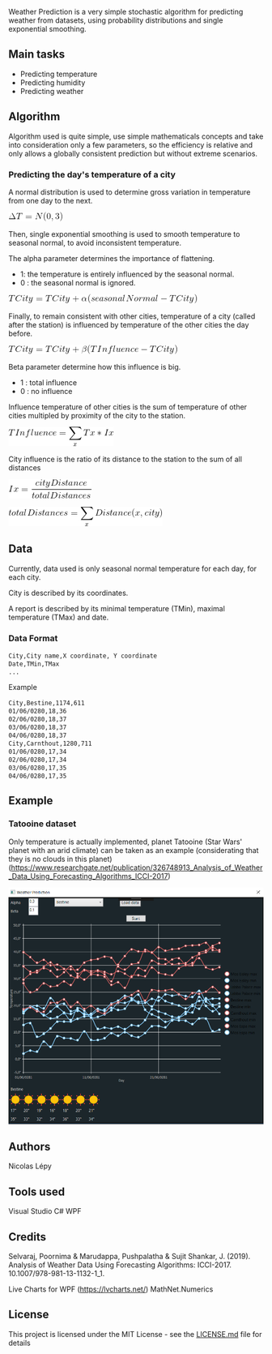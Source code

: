 Weather Prediction is a very simple stochastic algorithm for predicting weather from datasets, using probability distributions and single exponential smoothing.

## Main tasks

* Predicting temperature
* Predicting humidity
* Predicting weather

## Algorithm

Algorithm used is quite simple, use simple mathematicals concepts and take into consideration only a few parameters, so the efficiency is relative and only allows a globally consistent prediction but without extreme scenarios.

### Predicting the day's temperature of a city 

A normal distribution is used to determine gross variation in temperature from one day to the next.

![Alt text](img/5.gif)

Then, single exponential smoothing is used to smooth temperature to seasonal normal, to avoid inconsistent temperature.

The alpha parameter determines the importance of flattening.

* 1: the temperature is entirely influenced by the seasonal normal.
* 0 : the seasonal normal is ignored.

![Alt text](img/4.gif)

Finally, to remain consistent with other cities, temperature of a city (called after the station) is influenced by temperature of the other cities the day before.

![Alt text](img/3.gif)

Beta parameter determine how this influence is big.

* 1 : total influence
* 0 : no influence

Influence temperature of other cities is the sum of temperature of other cities multipled by proximity of the city to the station. 

![Alt text](img/0.gif)

City influence is the ratio of its distance to the station to the sum of all distances

![Alt text](img/1.gif)

![Alt text](img/2.gif)


## Data

Currently, data used is only seasonal normal temperature for each day, for each city.

City is described by its coordinates.

A report is described by its minimal temperature (TMin), maximal temperature (TMax) and date.

### Data Format

```
City,City name,X coordinate, Y coordinate
Date,TMin,TMax
...
```

Example

```
City,Bestine,1174,611
01/06/0280,18,36
02/06/0280,18,37
03/06/0280,18,37
04/06/0280,18,37
City,Carnthout,1280,711
01/06/0280,17,34
02/06/0280,17,34
03/06/0280,17,35
04/06/0280,17,35
```

## Example

### Tatooine dataset

Only temperature is actually implemented, planet Tatooine (Star Wars' planet with an arid climate) can be taken as an example (considerating that they is no clouds in this planet) (https://www.researchgate.net/publication/326748913_Analysis_of_Weather_Data_Using_Forecasting_Algorithms_ICCI-2017)


![Alt text](img/screen1.png?raw=true "Screenshot")

## Authors
Nicolas Lépy

## Tools used
Visual Studio
C#
WPF

## Credits
Selvaraj, Poornima & Marudappa, Pushpalatha & Sujit Shankar, J. (2019). Analysis of Weather Data Using Forecasting Algorithms: ICCI-2017. 10.1007/978-981-13-1132-1_1.

Live Charts for WPF (https://lvcharts.net/)
MathNet.Numerics

## License

This project is licensed under the MIT License - see the [LICENSE.md](LICENSE.md) file for details